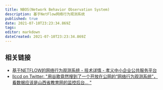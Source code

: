 ```yaml
---
title: NBOS(Network Behavior Observation System)
description: 基于NetFlow网络行为观测系统
published: true
date: 2021-07-10T23:23:34.869Z
tags: 
editor: markdown
dateCreated: 2021-07-10T23:23:34.869Z
---
```


## 相关链接

+ [基于NETFLOW的网络行为观测系统 - 技术详情 - 孝义中小企业公共服务平台](https://web.archive.org/web/20210630152538/https://www.xyqyfw.cn/technology/show-146.html)
+ [llccd on Twitter: "用谷歌竟然搜到了一个开放在公网的“网络行为观测系统”，看数据应该是山西省教育网的监控后台… "](https://web.archive.org/web/20210630124501/https://twitter.com/gNodeB/status/1409883469992321031)
